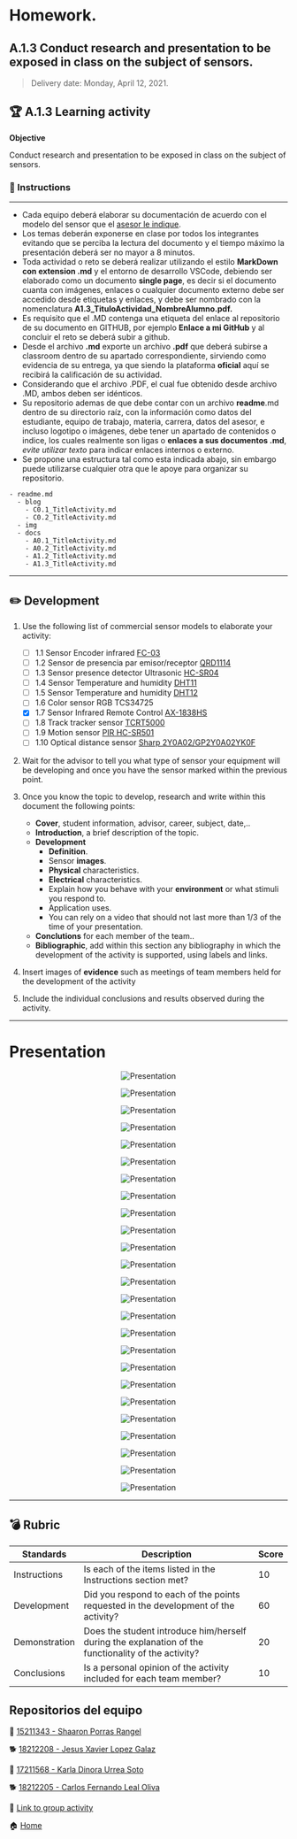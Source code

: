 # **Homework.**  

## A.1.3  Conduct research and presentation to be exposed in class on the subject of sensors.

> Delivery date: Monday, April 12, 2021.
> 

## :trophy: A.1.3 Learning activity

**Objective**

Conduct research and presentation to be exposed in class on the subject of sensors.

### :blue_book: Instructions
___

- Cada equipo deberá elaborar su documentación de acuerdo con el modelo del sensor que el [asesor le indique](https://echaloasuerte.com/).
- Los temas deberán exponerse en clase por todos los integrantes evitando que se perciba la lectura del documento y el tiempo máximo la presentación deberá ser no mayor a 8 minutos.
- Toda actividad o reto se deberá realizar utilizando el estilo **MarkDown con extension .md** y el entorno de desarrollo VSCode, debiendo ser elaborado como un documento **single page**, es decir si el documento cuanta con imágenes, enlaces o cualquier documento externo debe ser accedido desde etiquetas y enlaces, y debe ser nombrado con la nomenclatura **A1.3_TituloActividad_NombreAlumno.pdf.**
- Es requisito que el .MD contenga una etiqueta del enlace al repositorio de su documento en GITHUB, por ejemplo **Enlace a mi GitHub** y al concluir el reto se deberá subir a github.
- Desde el archivo **.md** exporte un archivo **.pdf** que deberá subirse a classroom dentro de su apartado correspondiente, sirviendo como evidencia de su entrega, ya que siendo la plataforma **oficial** aquí se recibirá la calificación de su actividad.
- Considerando que el archivo .PDF, el cual fue obtenido desde archivo .MD, ambos deben ser idénticos.
- Su repositorio ademas de que debe contar con un archivo **readme**.md dentro de su directorio raíz, con la información como datos del estudiante, equipo de trabajo, materia, carrera, datos del asesor, e incluso logotipo o imágenes, debe tener un apartado de contenidos o indice, los cuales realmente son ligas o **enlaces a sus documentos .md**, _evite utilizar texto_ para indicar enlaces internos o externo.
- Se propone una estructura tal como esta indicada abajo, sin embargo puede utilizarse cualquier otra que le apoye para organizar su repositorio.
  
```
- readme.md
  - blog
    - C0.1_TitleActivity.md
    - C0.2_TitleActivity.md
  - img
  - docs
    - A0.1_TitleActivity.md
    - A0.2_TitleActivity.md
    - A1.2_TitleActivity.md
    - A1.3_TitleActivity.md
```

___

## :pencil2: Development

1. Use the following list of commercial sensor models to elaborate your activity:

   - [ ] 1.1 Sensor Encoder infrared [FC-03](https://articulo.mercadolibre.com.mx/MLM-667245832-sensor-de-velocidad-encoder-infrarrojo-lm393-encoder-1-pz-_JM?quantity=1#position=1&type=item&tracking_id=d291ac0d-e965-42ec-8f24-9c21dba0524e)
   - [ ] 1.2 Sensor de presencia par emisor/receptor [QRD1114](https://articulo.mercadolibre.com.mx/MLM-761860464-2-pzas-qrd1114-sensor-infrarrojo-reflectivo-seguidor-linea-_JM?quantity=1#position=3&type=item&tracking_id=a56bb0cb-d5dc-4f43-84cd-9e46feaa1cc6)
   - [ ] 1.3 Sensor presence detector Ultrasonic [HC-SR04](https://articulo.mercadolibre.com.mx/MLM-780669402-sensor-ultrasonico-hc-sr04-sensor-de-distancia-_JM?quantity=1#position=1&type=item&tracking_id=aa4551b9-6b85-4a0d-b119-00b31360c7a4)
   - [ ] 1.4 Sensor Temperature and humidity [DHT11](https://articulo.mercadolibre.com.mx/MLM-664315278-sensor-de-temperatura-y-humedad-dht11-cjumpers-arduino-pic-_JM?quantity=1#position=1&type=item&tracking_id=e28e7442-6ce8-420b-99e1-99b2efd2d51f)
   - [ ] 1.5 Sensor Temperature and humidity [DHT12](https://articulo.mercadolibre.com.mx/MLM-761350149-sensor-de-temperatura-y-humedad-dht22-arduino-_JM?quantity=1#position=1&type=item&tracking_id=509ff3d0-c091-4fbc-8ff5-63ff0c0adaec)
   - [ ] 1.6 Color sensor RGB TCS34725
   - [x] 1.7 Sensor Infrared Remote Control [AX-1838HS](https://articulo.mercadolibre.com.mx/MLM-665821120-modulo-sensor-reconocimiento-de-color-rgb-tcs34725arduino-_JM?quantity=1#position=1&type=item&tracking_id=fd55dc31-3426-49ad-999f-ef5cf0a70bf0)
   - [ ] 1.8 Track tracker sensor [TCRT5000](https://articulo.mercadolibre.com.mx/MLM-602097604-modulo-tcrt5000-sensor-optico-reflectivo-arduino-pic-_JM?quantity=1#position=1&type=item&tracking_id=6e9e4318-5969-4b28-a765-17a08bd5dc3f)
   - [ ] 1.9 Motion sensor [PIR HC-SR501](https://articulo.mercadolibre.com.mx/MLM-603369291-sensor-de-movimiento-pir-hc-sr501-arduino-pic-_JM?quantity=1#position=1&type=item&tracking_id=59121a6f-e868-4aa0-ae14-430f1cfd2158)
   - [ ] 1.10 Optical distance sensor [Sharp 2Y0A02/GP2Y0A02YK0F](https://articulo.mercadolibre.com.mx/MLM-554899938-sensor-infrarrojo-sharp-gp2y0a02yk-2y0a02-20-150cm-_JM?quantity=1#position=1&type=item&tracking_id=155e5495-de69-4b76-a797-826cda4686c2)

2. Wait for the advisor to tell you what type of sensor your equipment will be developing and once you have the sensor marked within the previous point.
3. Once you know the topic to develop, research and write within this document the following points:

   - **Cover**, student information, advisor, career, subject, date,..
   - **Introduction**, a brief description of the topic.
   - **Development**
     - **Definition**.
     - Sensor **images**.
     - **Physical** characteristics.
     - **Electrical** characteristics.
     - Explain how you behave with your **environment** or what stimuli you respond to.
     - Application uses.
     - You can rely on a video that should not last more than 1/3 of the time of your presentation.
    - **Conclutions** for each member of the team..
    - **Bibliographic**, add within this section any bibliography in which the development of the activity is supported, using labels and links.


4. Insert images of **evidence** such as meetings of team members held for the development of the activity

5. Include the individual conclusions and results observed during the activity.

___
# Presentation

<p align="center"> 
        <img alt="Presentation" src="https://github.com/ShaaronPR/Sistemas-Programables/blob/main/imagenes/presentation/presentation%20(1).jpg?raw=true">
    </p>
                                     
<p align="center"> 
        <img alt="Presentation" src="https://github.com/ShaaronPR/Sistemas-Programables/blob/main/imagenes/presentation/presentation%20(2).jpg?raw=true">
    </p>
                                     
<p align="center"> 
        <img alt="Presentation" src="https://github.com/ShaaronPR/Sistemas-Programables/blob/main/imagenes/presentation/presentation%20(3).jpg?raw=true">
</p>
                                     
<p align="center"> 
        <img alt="Presentation" src="https://github.com/ShaaronPR/Sistemas-Programables/blob/main/imagenes/presentation/presentation%20(4).jpg?raw=true">
</p>

<p align="center"> 
        <img alt="Presentation" src="https://github.com/ShaaronPR/Sistemas-Programables/blob/main/imagenes/presentation/presentation%20(5).jpg?raw=true">
</p>

<p align="center"> 
        <img alt="Presentation" src="https://github.com/ShaaronPR/Sistemas-Programables/blob/main/imagenes/presentation/presentation%20(6).jpg?raw=true">
</p>

<p align="center"> 
        <img alt="Presentation" src="https://github.com/ShaaronPR/Sistemas-Programables/blob/main/imagenes/presentation/presentation%20(7).jpg?raw=true">
</p>

<p align="center"> 
        <img alt="Presentation" src="https://github.com/ShaaronPR/Sistemas-Programables/blob/main/imagenes/presentation/presentation%20(8).jpg?raw=true">
</p>

<p align="center"> 
        <img alt="Presentation" src="https://github.com/ShaaronPR/Sistemas-Programables/blob/main/imagenes/presentation/presentation%20(9).jpg?raw=true">
</p>

<p align="center"> 
        <img alt="Presentation" src="https://github.com/ShaaronPR/Sistemas-Programables/blob/main/imagenes/presentation/presentation%20(10).jpg?raw=true">
</p>

<p align="center"> 
        <img alt="Presentation" src="https://github.com/ShaaronPR/Sistemas-Programables/blob/main/imagenes/presentation/presentation%20(11).jpg?raw=true">
</p>
                                    
<p align="center"> 
        <img alt="Presentation" src="https://github.com/ShaaronPR/Sistemas-Programables/blob/main/imagenes/presentation/presentation%20(12).jpg?raw=true">
    </p>
                                     
<p align="center"> 
        <img alt="Presentation" src="https://github.com/ShaaronPR/Sistemas-Programables/blob/main/imagenes/presentation/presentation%20(13).jpg?raw=true">
</p>
                                     
<p align="center"> 
        <img alt="Presentation" src="https://github.com/ShaaronPR/Sistemas-Programables/blob/main/imagenes/presentation/presentation%20(14).jpg?raw=true">
</p>

<p align="center"> 
        <img alt="Presentation" src="https://github.com/ShaaronPR/Sistemas-Programables/blob/main/imagenes/presentation/presentation%20(15).jpg?raw=true">
</p>

<p align="center"> 
        <img alt="Presentation" src="https://github.com/ShaaronPR/Sistemas-Programables/blob/main/imagenes/presentation/presentation%20(16).jpg?raw=true">
</p>
                                    
<p align="center"> 
        <img alt="Presentation" src="https://github.com/ShaaronPR/Sistemas-Programables/blob/main/imagenes/presentation/presentation%20(17).jpg?raw=true">
</p>

<p align="center"> 
        <img alt="Presentation" src="https://github.com/ShaaronPR/Sistemas-Programables/blob/main/imagenes/presentation/presentation%20(18).jpg?raw=true">
</p>

<p align="center"> 
        <img alt="Presentation" src="https://github.com/ShaaronPR/Sistemas-Programables/blob/main/imagenes/presentation/presentation%20(19).jpg?raw=true">
</p>
<p align="center"> 
        <img alt="Presentation" src="https://github.com/ShaaronPR/Sistemas-Programables/blob/main/imagenes/presentation/presentation%20(20).jpg?raw=true">
</p>
                                    
<p align="center"> 
        <img alt="Presentation" src="https://github.com/ShaaronPR/Sistemas-Programables/blob/main/imagenes/presentation/presentation%20(21).jpg?raw=true">
</p>

<p align="center"> 
        <img alt="Presentation" src="https://github.com/ShaaronPR/Sistemas-Programables/blob/main/imagenes/presentation/presentation%20(22).jpg?raw=true">
</p>
                                     
<p align="center"> 
        <img alt="Presentation" src="https://github.com/ShaaronPR/Sistemas-Programables/blob/main/imagenes/presentation/presentation%20(23).jpg?raw=true">
</p>                                     
    
<p align="center"> 
        <img alt="Presentation" src="https://github.com/ShaaronPR/Sistemas-Programables/blob/main/imagenes/presentation/presentation%20(24).jpg?raw=true">
</p>

<p align="center"> 
        <img alt="Presentation" src="https://github.com/ShaaronPR/Sistemas-Programables/blob/main/imagenes/presentation/presentation%20(25).jpg?raw=true">
</p>
                                     
    

___

## :bomb: Rubric

| **Standards** | **Description**                                                                                       | **Score** |
| ------------- | ----------------------------------------------------------------------------------------------------- | --------- |
| Instructions  | Is each of the items listed in the Instructions section met?                                          | 10        |
| Development   | Did you respond to each of the points requested in the development of the activity?                   | 60        |
| Demonstration | Does the student introduce him/herself during the explanation of the functionality of the activity?   | 20        |
| Conclusions   | Is a personal opinion of the activity included for each team member?                                  | 10        |


## Repositorios del equipo

🥞 [15211343 - Shaaron Porras Rangel](https://github.com/ShaaronPR/Tareas)

:dog2: [18212208 - Jesus Xavier Lopez Galaz](https://github.com/LopezJesus/Sistemas-Programables)

🧀 [17211568 - Karla Dinora Urrea Soto](https://github.com/Karldin11/SistemasProgramables)

🐕 [18212205 - Carlos Fernando Leal Oliva](https://github.com/FernandoOliva18212205/SistemasProgramables)

:file_folder: [Link to group activity](https://github.com/ShaaronPR/Sistemas-Programables/blob/main/A1.3_NombreApellido_Sistematicos.md)

:house: [Home](https://github.com/ShaaronPR/Sistemas-Programables)

